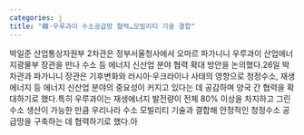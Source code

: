 ```yaml
---
categories: j
title: "韓·우루과이 수소공급망 협력…모빌리티 기술 결합"
---
```

박일준 산업통상자원부 2차관은 정부서울청사에서 오마르 파가니니 우루과이 산업에너지광물부 장관을 만나 수소 등 에너지 신산업 분야 협력 확대 방안을 논의했다.26일 박 차관과 파가니니 장관은 기후변화와 러시아·우크라이나 사태의 영향으로 청정수소, 재생에너지 등 에너지 신산업 분야의 중요성이 커지고 있다는 데 공감하며 양국 간 협력을 확대하기로 했다.특히 우루과이는 재생에너지 발전량이 전체 80% 이상을 차지하고 그린수소 생산이 가능한 만큼 우리나라 수소 모빌리티 기술과 결합해 안정적인 청정수소 공급망을 구축하는 데 협력하기로 했다.아